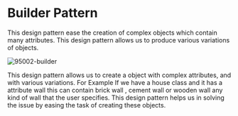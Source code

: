 
# Builder Pattern

This design pattern ease the creation of complex objects which contain many attributes. This design pattern allows us to produce various variations of objects.


![95002-builder](https://user-images.githubusercontent.com/42897452/175823710-620f2e9d-585d-4697-8aaa-05874398567b.gif)

This design pattern allows us to create a object with complex attributes, and with various variations. For Example If we have a house class and it has a attribute wall this can contain brick wall , cement wall or wooden wall any kind of wall that the user specifies. This design pattern helps us in solving the issue by easing the task of creating these objects. 
